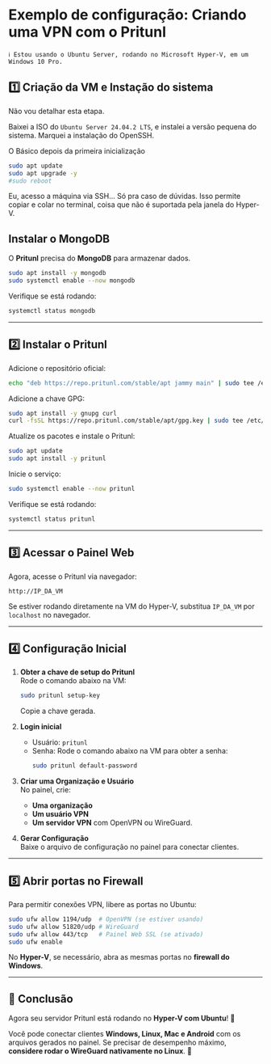 # Exemplo de configuração: Criando uma VPN com o Pritunl

```
ℹ️ Estou usando o Ubuntu Server, rodando no Microsoft Hyper-V, em um Windows 10 Pro.
```

## 1️⃣ Criação da VM e Instação do sistema

Não vou detalhar esta etapa.

Baixei a ISO do `Ubuntu Server 24.04.2 LTS`, e instalei a versão pequena do sistema.
Marquei a instalação do OpenSSH.

O Básico depois da primeira inicialização

```bash
sudo apt update
sudo apt upgrade -y
#sudo reboot
```

Eu, acesso a máquina via SSH... Só pra caso de dúvidas.
Isso permite copiar e colar no terminal, coisa que não é suportada pela janela do Hyper-V.



## **Instalar o MongoDB**
O **Pritunl** precisa do **MongoDB** para armazenar dados.

```bash
sudo apt install -y mongodb
sudo systemctl enable --now mongodb
```

Verifique se está rodando:
```bash
systemctl status mongodb
```

---

## **2️⃣ Instalar o Pritunl**
Adicione o repositório oficial:

```bash
echo "deb https://repo.pritunl.com/stable/apt jammy main" | sudo tee /etc/apt/sources.list.d/pritunl.list
```

Adicione a chave GPG:

```bash
sudo apt install -y gnupg curl
curl -fsSL https://repo.pritunl.com/stable/apt/gpg.key | sudo tee /etc/apt/trusted.gpg.d/pritunl.asc
```

Atualize os pacotes e instale o Pritunl:

```bash
sudo apt update
sudo apt install -y pritunl
```

Inicie o serviço:
```bash
sudo systemctl enable --now pritunl
```

Verifique se está rodando:
```bash
systemctl status pritunl
```

---

## **3️⃣ Acessar o Painel Web**
Agora, acesse o Pritunl via navegador:
```
http://IP_DA_VM
```

Se estiver rodando diretamente na VM do Hyper-V, substitua `IP_DA_VM` por `localhost` no navegador.

---

## **4️⃣ Configuração Inicial**
1. **Obter a chave de setup do Pritunl**  
   Rode o comando abaixo na VM:
   ```bash
   sudo pritunl setup-key
   ```
   Copie a chave gerada.

2. **Login inicial**  
   - Usuário: `pritunl`
   - Senha: Rode o comando abaixo na VM para obter a senha:
     ```bash
     sudo pritunl default-password
     ```

3. **Criar uma Organização e Usuário**  
   No painel, crie:
   - **Uma organização**
   - **Um usuário VPN**
   - **Um servidor VPN** com OpenVPN ou WireGuard.

4. **Gerar Configuração**  
   Baixe o arquivo de configuração no painel para conectar clientes.

---

## **5️⃣ Abrir portas no Firewall**
Para permitir conexões VPN, libere as portas no Ubuntu:

```bash
sudo ufw allow 1194/udp  # OpenVPN (se estiver usando)
sudo ufw allow 51820/udp # WireGuard
sudo ufw allow 443/tcp   # Painel Web SSL (se ativado)
sudo ufw enable
```

No **Hyper-V**, se necessário, abra as mesmas portas no **firewall do Windows**.

---

## **📌 Conclusão**
Agora seu servidor Pritunl está rodando no **Hyper-V com Ubuntu**! 🎉  

Você pode conectar clientes **Windows, Linux, Mac e Android** com os arquivos gerados no painel. Se precisar de desempenho máximo, **considere rodar o WireGuard nativamente no Linux**. 🚀
